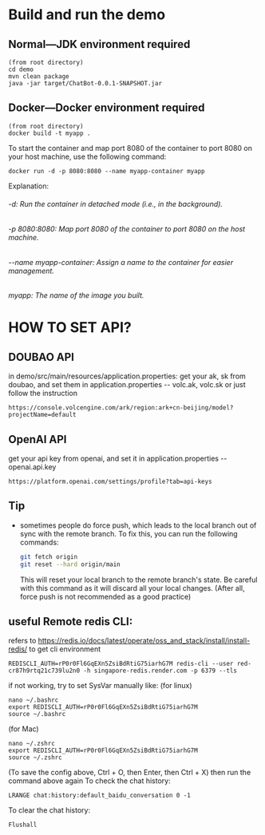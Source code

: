 ﻿# Build and run the demo
## Normal—JDK environment required
```
(from root directory)
cd demo
mvn clean package
java -jar target/ChatBot-0.0.1-SNAPSHOT.jar
```

## Docker—Docker environment required
```
(from root directory)
docker build -t myapp .
```
To start the container and map port 8080 of the container to port 8080 on your host machine, use the following command:
```
docker run -d -p 8080:8080 --name myapp-container myapp
```
Explanation:
###### -d: Run the container in detached mode \(i.e., in the background\).
###### 
###### -p 8080:8080: Map port 8080 of the container to port 8080 on the host machine.
###### 
###### --name myapp-container: Assign a name to the container for easier management.
###### 
###### myapp: The name of the image you built.


# HOW TO SET API?
## DOUBAO API
in demo/src/main/resources/application.properties:
get your ak, sk from doubao, and set them in application.properties -- volc.ak, volc.sk or just follow the instruction
```
https://console.volcengine.com/ark/region:ark+cn-beijing/model?projectName=default
```

## OpenAI API
get your api key from openai, and set it in application.properties -- openai.api.key
```
https://platform.openai.com/settings/profile?tab=api-keys
```





## Tip
- sometimes people do force push, which leads to the local branch out of sync with the remote branch. To fix this, you can run the following commands:
  ```bash
  git fetch origin
  git reset --hard origin/main
  ```
  This will reset your local branch to the remote branch's state. Be careful with this command as it will discard all your local changes.
  (After all, force push is not recommended as a good practice)


## useful Remote redis CLI:
refers to https://redis.io/docs/latest/operate/oss_and_stack/install/install-redis/  to get cli environment
```
REDISCLI_AUTH=rP0r0Fl6GqEXn5ZsiBdRtiG75iarhG7M redis-cli --user red-cr87h9rtq21c739lu2n0 -h singapore-redis.render.com -p 6379 --tls
```
if not working, try to set SysVar manually like:
(for linux)
```
nano ~/.bashrc
export REDISCLI_AUTH=rP0r0Fl6GqEXn5ZsiBdRtiG75iarhG7M
source ~/.bashrc
```
(for Mac)
```
nano ~/.zshrc
export REDISCLI_AUTH=rP0r0Fl6GqEXn5ZsiBdRtiG75iarhG7M
source ~/.zshrc
```

(To save the config above, Ctrl + O, then Enter, then Ctrl + X)
then run the command above again
To check the chat history:
```
LRANGE chat:history:default_baidu_conversation 0 -1
```

To clear the chat history:
```
Flushall
```
